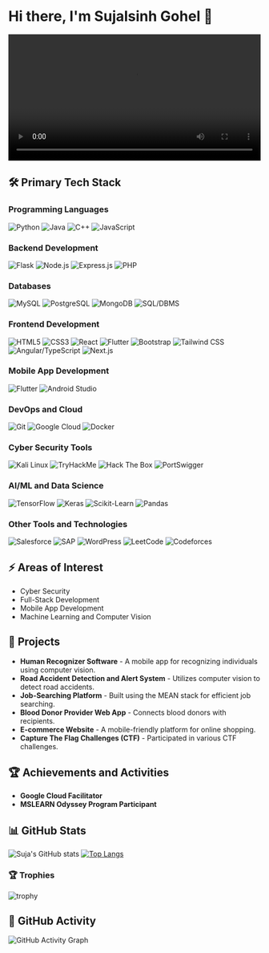 # Hi there, I'm Sujalsinh Gohel 👋

<p align="center">
  <video align="center" loop width=100% src="https://github.com/Sujalsinh12345/Sujalsinh12345/assets/91388825/32ba355f-583d-4e99-ba1d-364e51bc0bd6"></video> 
</p>

## 🛠 Primary Tech Stack

### Programming Languages
![Python](https://img.shields.io/badge/Python-FFD43B?style=for-the-badge&logo=python&logoColor=blue)
![Java](https://img.shields.io/badge/Java-007396?style=for-the-badge&logo=java&logoColor=white)
![C++](https://img.shields.io/badge/C++-00599C?style=for-the-badge&logo=cplusplus&logoColor=white)
![JavaScript](https://img.shields.io/badge/JavaScript-F7DF1E?style=for-the-badge&logo=javascript&logoColor=black)

### Backend Development
![Flask](https://img.shields.io/badge/Flask-000000?style=for-the-badge&logo=flask&logoColor=white)
![Node.js](https://img.shields.io/badge/Node.js-339933?style=for-the-badge&logo=nodedotjs&logoColor=white) 
![Express.js](https://img.shields.io/badge/Express.js-000000?style=for-the-badge&logo=express&logoColor=white)
![PHP](https://img.shields.io/badge/PHP-777BB4?style=for-the-badge&logo=php&logoColor=white)

### Databases
![MySQL](https://img.shields.io/badge/MySQL-4479A1?style=for-the-badge&logo=mysql&logoColor=white)
![PostgreSQL](https://img.shields.io/badge/PostgreSQL-336791?style=for-the-badge&logo=postgresql&logoColor=white)
![MongoDB](https://img.shields.io/badge/MongoDB-4EA94B?style=for-the-badge&logo=mongodb&logoColor=white)
![SQL/DBMS](https://img.shields.io/badge/SQL-005C84?style=for-the-badge&logo=database&logoColor=white)

### Frontend Development
![HTML5](https://img.shields.io/badge/HTML5-E34F26?style=for-the-badge&logo=html5&logoColor=white) 
![CSS3](https://img.shields.io/badge/CSS3-1572B6?style=for-the-badge&logo=css3&logoColor=white)
![React](https://img.shields.io/badge/React-20232A?style=for-the-badge&logo=react&logoColor=61DAFB)
![Flutter](https://img.shields.io/badge/Flutter-02569B?style=for-the-badge&logo=flutter&logoColor=white) 
![Bootstrap](https://img.shields.io/badge/Bootstrap-563D7C?style=for-the-badge&logo=bootstrap&logoColor=white) 
![Tailwind CSS](https://img.shields.io/badge/Tailwind_CSS-38B2AC?style=for-the-badge&logo=tailwind-css&logoColor=white)
![Angular/TypeScript](https://img.shields.io/badge/Angular_TypeScript-DD0031?style=for-the-badge&logo=angular&logoColor=white)
![Next.js](https://img.shields.io/badge/Next.js-000000?style=for-the-badge&logo=nextdotjs&logoColor=white)

### Mobile App Development
![Flutter](https://img.shields.io/badge/Flutter-02569B?style=for-the-badge&logo=flutter&logoColor=white)
![Android Studio](https://img.shields.io/badge/Android_Studio-3DDC84?style=for-the-badge&logo=android-studio&logoColor=white)

### DevOps and Cloud
![Git](https://img.shields.io/badge/Git-F05032?style=for-the-badge&logo=git&logoColor=white)
![Google Cloud](https://img.shields.io/badge/Google_Cloud-4285F4?style=for-the-badge&logo=google-cloud&logoColor=white)
![Docker](https://img.shields.io/badge/Docker-2496ED?style=for-the-badge&logo=docker&logoColor=white)

### Cyber Security Tools
![Kali Linux](https://img.shields.io/badge/Kali_Linux-557C94?style=for-the-badge&logo=kalilinux&logoColor=white)
![TryHackMe](https://img.shields.io/badge/TryHackMe-212C42?style=for-the-badge&logo=tryhackme&logoColor=white)
![Hack The Box](https://img.shields.io/badge/Hack_The_Box-9FEF00?style=for-the-badge&logo=hack-the-box&logoColor=black)
![PortSwigger](https://img.shields.io/badge/PortSwigger-B70000?style=for-the-badge&logo=portswigger&logoColor=white)

### AI/ML and Data Science
![TensorFlow](https://img.shields.io/badge/TensorFlow-FF6F00?style=for-the-badge&logo=tensorflow&logoColor=white)
![Keras](https://img.shields.io/badge/Keras-D00000?style=for-the-badge&logo=keras&logoColor=white)
![Scikit-Learn](https://img.shields.io/badge/Scikit_Learn-F7931E?style=for-the-badge&logo=scikit-learn&logoColor=white)
![Pandas](https://img.shields.io/badge/Pandas-150458?style=for-the-badge&logo=pandas&logoColor=white)

### Other Tools and Technologies
![Salesforce](https://img.shields.io/badge/Salesforce-00A1E0?style=for-the-badge&logo=salesforce&logoColor=white)
![SAP](https://img.shields.io/badge/SAP-0FAAFF?style=for-the-badge&logo=sap&logoColor=white) 
![WordPress](https://img.shields.io/badge/WordPress-21759B?style=for-the-badge&logo=wordpress&logoColor=white)
![LeetCode](https://img.shields.io/badge/LeetCode-FFA116?style=for-the-badge&logo=leetcode&logoColor=white)
![Codeforces](https://img.shields.io/badge/Codeforces-1F8ACB?style=for-the-badge&logo=codeforces&logoColor=white)

## ⚡ Areas of Interest
- Cyber Security
- Full-Stack Development
- Mobile App Development
- Machine Learning and Computer Vision

## 🌟 Projects
- **Human Recognizer Software** - A mobile app for recognizing individuals using computer vision.
- **Road Accident Detection and Alert System** - Utilizes computer vision to detect road accidents.
- **Job-Searching Platform** - Built using the MEAN stack for efficient job searching.
- **Blood Donor Provider Web App** - Connects blood donors with recipients.
- **E-commerce Website** - A mobile-friendly platform for online shopping.
- **Capture The Flag Challenges (CTF)** - Participated in various CTF challenges.

## 🏆 Achievements and Activities
- **Google Cloud Facilitator**
- **MSLEARN Odyssey Program Participant**

## 📊 GitHub Stats

![Suja's GitHub stats](https://github-readme-stats.vercel.app/api?username=Sujalsinh12345&show_icons=true&theme=radical)
[![Top Langs](https://github-readme-stats.vercel.app/api/top-langs/?username=Sujalsinh12345&layout=compact&theme=radical)](https://github.com/anuraghazra/github-readme-stats)

### 🏆 Trophies
![trophy](https://github-profile-trophy.vercel.app/?username=Sujalsinh12345&theme=onedark)

## 🚀 GitHub Activity

![GitHub Activity Graph](https://activity-graph.herokuapp.com/graph?username=Sujalsinh12345&theme=react-dark)

<!--
**yourusername/yourusername** is a ✨ special
